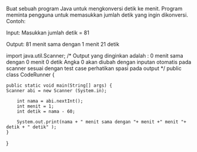 Buat sebuah program Java untuk mengkonversi detik ke menit. Program meminta pengguna untuk memasukkan jumlah detik yang ingin dikonversi. Contoh:

Input: Masukkan jumlah detik = 81 

Output: 81 menit sama dengan 1 menit 21 detik

import java.util.Scanner;
/*
    Output yang dinginkan adalah : 0 menit sama dengan 0 menit 0 detik
    Angka 0 akan diubah dengan inputan otomatis pada scanner sesuai dengan test case
    perhatikan spasi pada output
*/
public class CodeRunner {

	public static void main(String[] args) {
	Scanner abi = new Scanner (System.in);
		
		int nama = abi.nextInt();
		int menit = 1;
		int detik = nama - 60;
		
		System.out.print(nama + " menit sama dengan "+ menit +" menit "+ detik + " detik" );
	}
}
